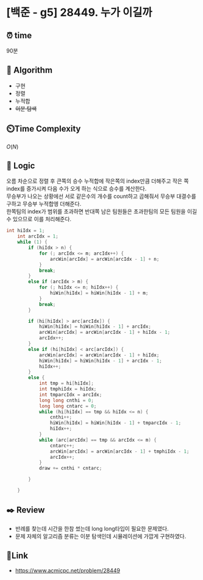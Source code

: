 # [백준 - g5] 28449. 누가 이길까

## ⏰ **time**

90분

## :pushpin: **Algorithm**

- 구현
- 정렬
- 누적합
- ~~이분 탐색~~

## ⏲️**Time Complexity**

$O(N)$

## :round_pushpin: **Logic**

오름 차순으로 정렬 후 큰쪽의 승수 누적합에 작은쪽의 index만큼 더해주고 작은 쪽 index를 증가시켜 다음 수가 오게 하는 식으로 승수를 계산한다.  
무승부가 나오는 상황에선 서로 같은수의 개수를 count하고 곱해줘서 무승부 대결수를 구하고 무승부 누적합엥 더해준다.  
한쪽팀의 index가 범위를 초과하면 반대쪽 남은 팀원들은 초과한팀의 모든 팀원을 이길수 있으므로 이를 처리해준다.

```cpp
int hiIdx = 1;
    int arcIdx = 1;
    while (1) {
        if (hiIdx > n) {
            for (; arcIdx <= m; arcIdx++) {
                arcWin[arcIdx] = arcWin[arcIdx - 1] + n;
            }
            break;
        }
        else if (arcIdx > m) {
            for (; hiIdx <= n; hiIdx++) {
                hiWin[hiIdx] = hiWin[hiIdx - 1] + m;
            }
            break;
        }

        if (hi[hiIdx] > arc[arcIdx]) {
            hiWin[hiIdx] = hiWin[hiIdx - 1] + arcIdx;
            arcWin[arcIdx] = arcWin[arcIdx - 1] + hiIdx - 1;
            arcIdx++;
        }
        else if (hi[hiIdx] < arc[arcIdx]) {
            arcWin[arcIdx] = arcWin[arcIdx - 1] + hiIdx;
            hiWin[hiIdx] = hiWin[hiIdx - 1] + arcIdx - 1;
            hiIdx++;
        }
        else {
            int tmp = hi[hiIdx];
            int tmphiIdx = hiIdx;
            int tmparcIdx = arcIdx;
            long long cnthi = 0;
            long long cntarc = 0;
            while (hi[hiIdx] == tmp && hiIdx <= n) {
                cnthi++;
                hiWin[hiIdx] = hiWin[hiIdx - 1] + tmparcIdx - 1;
                hiIdx++;
            }
            while (arc[arcIdx] == tmp && arcIdx <= m) {
                cntarc++;
                arcWin[arcIdx] = arcWin[arcIdx - 1] + tmphiIdx - 1;
                arcIdx++;
            }
            draw += cnthi * cntarc;

        }

    }

```

## :black_nib: **Review**

- 반례를 찾는데 시간을 한참 썼는데 long long타입이 필요한 문제였다.
- 문제 자체의 알고리즘 분류는 이분 탐색인데 시뮬레이션에 가깝게 구현하였다.

## 📡**Link**

- https://www.acmicpc.net/problem/28449
